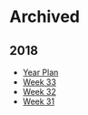 # Archived

## 2018

- [Year Plan](diary/2018-year.md)
- [Week 33](diary/2018-week-33.md)
- [Week 32](diary/2018-week-32.md)
- [Week 31](diary/2018-week-31.md)

